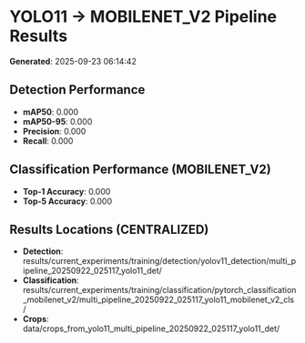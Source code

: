 # YOLO11 → MOBILENET_V2 Pipeline Results

**Generated**: 2025-09-23 06:14:42

## Detection Performance
- **mAP50**: 0.000
- **mAP50-95**: 0.000
- **Precision**: 0.000
- **Recall**: 0.000

## Classification Performance (MOBILENET_V2)
- **Top-1 Accuracy**: 0.000
- **Top-5 Accuracy**: 0.000

## Results Locations (CENTRALIZED)
- **Detection**: results/current_experiments/training/detection/yolov11_detection/multi_pipeline_20250922_025117_yolo11_det/
- **Classification**: results/current_experiments/training/classification/pytorch_classification_mobilenet_v2/multi_pipeline_20250922_025117_yolo11_mobilenet_v2_cls/
- **Crops**: data/crops_from_yolo11_multi_pipeline_20250922_025117_yolo11_det/
